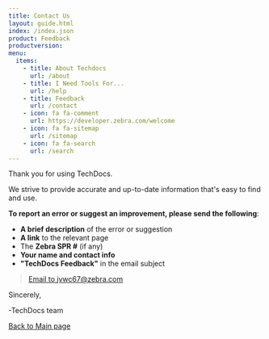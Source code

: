 ```yaml
---
title: Contact Us
layout: guide.html
index: /index.json
product: Feedback
productversion:
menu:
  items:
    - title: About Techdocs
      url: /about
    - title: I Need Tools For...
      url: /help
    - title: Feedback
      url: /contact
    - icon: fa fa-comment
      url: https://developer.zebra.com/welcome
    - icon: fa fa-sitemap
      url: /sitemap
    - icon: fa fa-search
      url: /search
---
```


Thank you for using TechDocs. 

We strive to provide accurate and up-to-date information that's easy to find and use. 

**To report an error or suggest an improvement, please send the following**:

* **A brief description** of the error or suggestion 
* **A link** to the relevant page
* The **Zebra SPR #** (if any)
* **Your name and contact info**
* **"TechDocs Feedback"** in the email subject 

> [Email to jvwc67@zebra.com](mailto:jvwc67@zebra.com?Subject=TechDocs%20Feedback)

Sincerely, 

-TechDocs team

[Back to Main page](../)